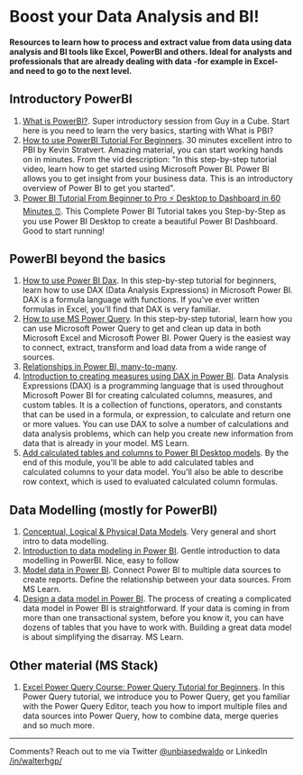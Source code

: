 # Boost your Data Analysis and BI!

#### Resources to learn how to process and extract value from data using data analysis and BI tools like Excel, PowerBI and others. Ideal for analysts and professionals that are already dealing with data -for example in Excel- and need to go to the next level.  


## Introductory PowerBI
1. [What is PowerBI?](https://www.youtube.com/watch?v=Vqz2d7pTOV8). Super introductory session from Guy in a Cube. Start here is you need to learn the very basics, starting with What is PBI?
2. [How to use PowerBI Tutorial For Beginners](https://www.youtube.com/watch?v=TmhQCQr_DCA). 30 minutes excellent intro to PBI by Kevin Stratvert. Amazing material, you can start working hands on in minutes. From the vid description: "In this step-by-step tutorial video, learn how to get started using Microsoft Power BI. Power BI allows you to get insight from your business data. This is an introductory overview of Power BI to get you started". 
3. [Power BI Tutorial From Beginner to Pro ⚡ Desktop to Dashboard in 60 Minutes ⏰](https://www.youtube.com/watch?v=AGrl-H87pRU). This Complete Power BI Tutorial takes you Step-by-Step as you use Power BI Desktop to create a beautiful Power BI Dashboard. Good to start running!

## PowerBI beyond the basics
1. [How to use Power BI Dax](https://www.youtube.com/watch?v=waG_JhBgUpM). In this step-by-step tutorial for beginners, learn how to use DAX (Data Analysis Expressions) in Microsoft Power BI. DAX is a formula language with functions. If you've ever written formulas in Excel, you'll find that DAX is very familiar.
2. [How to use MS Power Query](https://www.youtube.com/watch?v=0aeZX1l4JT4). In this step-by-step tutorial, learn how you can use Microsoft Power Query to get and clean up data in both Microsoft Excel and Microsoft Power BI. Power Query is the easiest way to connect, extract, transform and load data from a wide range of sources.
3. [Relationships in Power BI, many-to-many](https://www.youtube.com/watch?v=ZrANsDNnZug). 
4. [Introduction to creating measures using DAX in Power BI](https://docs.microsoft.com/en-us/learn/modules/create-measures-dax-power-bi/). Data Analysis Expressions (DAX) is a programming language that is used throughout Microsoft Power BI for creating calculated columns, measures, and custom tables. It is a collection of functions, operators, and constants that can be used in a formula, or expression, to calculate and return one or more values. You can use DAX to solve a number of calculations and data analysis problems, which can help you create new information from data that is already in your model. MS Learn.  
5. [Add calculated tables and columns to Power BI Desktop models](https://docs.microsoft.com/en-us/learn/modules/dax-power-bi-add-calculated-tables/). By the end of this module, you'll be able to add calculated tables and calculated columns to your data model. You'll also be able to describe row context, which is used to evaluated calculated column formulas. 

## Data Modelling (mostly for PowerBI)
1. [Conceptual, Logical & Physical Data Models](https://www.youtube.com/watch?v=RJ9TpkWKyU0). Very general and short intro to data modelling.  
2. [Introduction to data modeling in Power BI](https://www.youtube.com/watch?v=V2mA40Z-R30). Gentle introduction to data modelling in PowerBI. Nice, easy to follow
3. [Model data in Power BI](https://docs.microsoft.com/en-us/learn/modules/model-data-power-bi/). Connect Power BI to multiple data sources to create reports. Define the relationship between your data sources. From MS Learn. 
4. [Design a data model in Power BI](https://docs.microsoft.com/en-us/learn/modules/design-model-power-bi/). The process of creating a complicated data model in Power BI is straightforward. If your data is coming in from more than one transactional system, before you know it, you can have dozens of tables that you have to work with. Building a great data model is about simplifying the disarray. MS Learn.

## Other material (MS Stack)
1. [Excel Power Query Course: Power Query Tutorial for Beginners](https://www.youtube.com/watch?v=BrLQmJ1Vqk4). In this Power Query tutorial, we introduce you to Power Query, get you familiar with the Power Query Editor, teach you how to import multiple files and data sources into Power Query, how to combine data, merge queries and so much more.

 

---
Comments? Reach out to me via Twitter [@unbiasedwaldo](https://twitter.com/UnbiasedWaldo) or LinkedIn [/in/walterhgp/](https://www.linkedin.com/in/walterhgp/)
